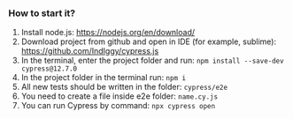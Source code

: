 ### How to start it?
1. Install node.js: https://nodejs.org/en/download/
2. Download project from github and open in IDE (for example, sublime):
https://github.com/IndIggy/cypress.js
4. In the terminal, enter the project folder and run:
  `npm install --save-dev cypress@12.7.0`
5. In the project folder in the terminal run: `npm i`
6. All new tests should be written in the folder: `cypress/e2e`
7. You need to create a file inside e2e folder: `name.cy.js`
8. You can run Cypress by command: `npx cypress open`
